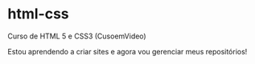# html-css
 Curso de HTML 5 e CSS3 (CusoemVideo)

Estou aprendendo a criar sites e agora vou gerenciar meus repositórios!